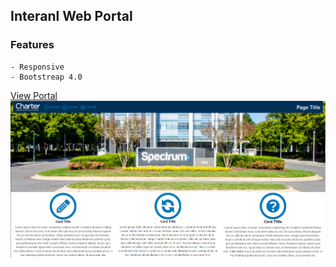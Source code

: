 ## Interanl Web Portal



### Features
```
- Responsive
- Bootstreap 4.0

```
[View Portal](https://thesmashcoder.github.io/Responsive-Web-Portal/) 
<br>
 ![Image](https://github.com/thesmashcoder/Responsive-Web-Portal/blob/master/screenshotFull.PNG)

